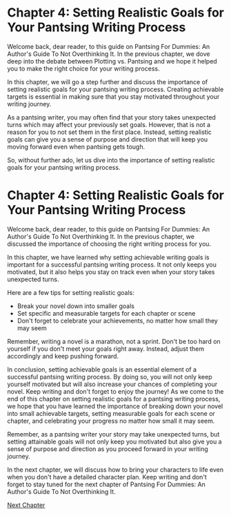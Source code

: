 # Chapter 4: Setting Realistic Goals for Your Pantsing Writing Process

Welcome back, dear reader, to this guide on Pantsing For Dummies: An Author's Guide To Not Overthinking It. In the previous chapter, we dove deep into the debate between Plotting vs. Pantsing and we hope it helped you to make the right choice for your writing process.

In this chapter, we will go a step further and discuss the importance of setting realistic goals for your pantsing writing process. Creating achievable targets is essential in making sure that you stay motivated throughout your writing journey.

As a pantsing writer, you may often find that your story takes unexpected turns which may affect your previously set goals. However, that is not a reason for you to not set them in the first place. Instead, setting realistic goals can give you a sense of purpose and direction that will keep you moving forward even when pantsing gets tough.

So, without further ado, let us dive into the importance of setting realistic goals for your pantsing writing process.
# Chapter 4: Setting Realistic Goals for Your Pantsing Writing Process

Welcome back, dear reader, to this guide on Pantsing For Dummies: An Author's Guide To Not Overthinking It. In the previous chapter, we discussed the importance of choosing the right writing process for you.

In this chapter, we have learned why setting achievable writing goals is important for a successful pantsing writing process. It not only keeps you motivated, but it also helps you stay on track even when your story takes unexpected turns.

Here are a few tips for setting realistic goals:

- Break your novel down into smaller goals
- Set specific and measurable targets for each chapter or scene
- Don't forget to celebrate your achievements, no matter how small they may seem

Remember, writing a novel is a marathon, not a sprint. Don't be too hard on yourself if you don't meet your goals right away. Instead, adjust them accordingly and keep pushing forward.

In conclusion, setting achievable goals is an essential element of a successful pantsing writing process. By doing so, you will not only keep yourself motivated but will also increase your chances of completing your novel. Keep writing and don't forget to enjoy the journey!
As we come to the end of this chapter on setting realistic goals for a pantsing writing process, we hope that you have learned the importance of breaking down your novel into small achievable targets, setting measurable goals for each scene or chapter, and celebrating your progress no matter how small it may seem.

Remember, as a pantsing writer your story may take unexpected turns, but setting attainable goals will not only keep you motivated but also give you a sense of purpose and direction as you proceed forward in your writing journey.

In the next chapter, we will discuss how to bring your characters to life even when you don't have a detailed character plan. Keep writing and don't forget to stay tuned for the next chapter of Pantsing For Dummies: An Author's Guide To Not Overthinking It.


[Next Chapter](05_Chapter05.md)